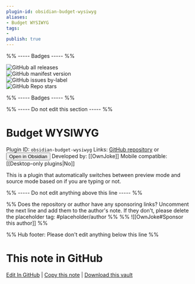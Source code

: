 ```yaml
---
plugin-id: obsidian-budget-wysiwyg
aliases:
- Budget WYSIWYG
tags: 
- 
publish: true
---
```


%% ----- Badges ----- %%

![GitHub all releases](https://img.shields.io/github/downloads/OwnJoke/obsidian-budget-wysiwyg/total?color=573E7A&logo=github&style=for-the-badge)   
![GitHub manifest version](https://img.shields.io/github/manifest-json/v/OwnJoke/obsidian-budget-wysiwyg?color=573E7A&logo=github&style=for-the-badge)   
![GitHub issues by-label](https://img.shields.io/github/issues/OwnJoke/obsidian-budget-wysiwyg/help%20wanted?color=573E7A&logo=github&style=for-the-badge)   
![GitHub Repo stars](https://img.shields.io/github/stars/OwnJoke/obsidian-budget-wysiwyg?color=573E7A&logo=github&style=for-the-badge)

%% ----- Badges ----- %%

%% ----- Do not edit this section ----- %%

# Budget WYSIWYG

Plugin ID: `obsidian-budget-wysiwyg`
Links: [GitHub repository](https://github.com/OwnJoke/obsidian-budget-wysiwyg) or [<button id=HH>Open in Obsidian</button>](obsidian://goto-plugin?id=obsidian-budget-wysiwyg)
Developed by: [[OwnJoke]]
Mobile compatible: [[Desktop-only plugins|No]]

This is a plugin that automatically switches between preview mode and source mode based on if you are typing or not.

%% ----- Do not edit anything above this line ----- %% 

%% Does the repository or author have any sponsoring links? Uncomment the next line and add them to the author's note. If they don't, please delete the placeholder tag: #placeholder/author %%
%% ![[OwnJoke#Sponsor this author]] %%

%% Hub footer: Please don't edit anything below this line %%

# This note in GitHub

<span class="git-footer">[Edit In GitHub](https://github.dev/obsidian-community/obsidian-hub/blob/main/02%20-%20Community%20Expansions/02.05%20All%20Community%20Expansions/Plugins/obsidian-budget-wysiwyg.md "git-hub-edit-note") | [Copy this note](https://raw.githubusercontent.com/obsidian-community/obsidian-hub/main/02%20-%20Community%20Expansions/02.05%20All%20Community%20Expansions/Plugins/obsidian-budget-wysiwyg.md "git-hub-copy-note") | [Download this vault](https://github.com/obsidian-community/obsidian-hub/archive/refs/heads/main.zip "git-hub-download-vault") </span>
